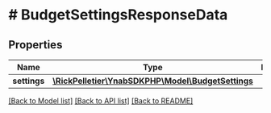 # # BudgetSettingsResponseData

## Properties

Name | Type | Description | Notes
------------ | ------------- | ------------- | -------------
**settings** | [**\RickPelletier\YnabSDKPHP\Model\BudgetSettings**](BudgetSettings.md) |  |

[[Back to Model list]](../../README.md#models) [[Back to API list]](../../README.md#endpoints) [[Back to README]](../../README.md)
